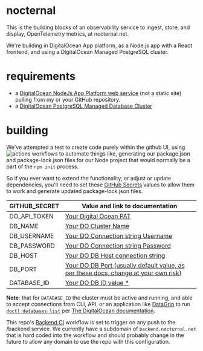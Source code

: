 # nocternal

This is the building blocks of an observability service to ingest, store, and display, OpenTelemetry metrics, at nocternal.net.

We're building in DigitalOcean App platform, as a Node.js app with a React frontend, and using a DigitalOcean Managed PostgreSQL cluster.

# requirements

* a [DigitalOcean NodeJs App Platform web service](https://docs.digitalocean.com/products/app-platform/how-to/create-apps/) (not a static site) pulling from my or your GitHub repository.
* a [DigitalOcean PostgreSQL Managed Database Cluster](https://docs.digitalocean.com/products/databases/postgresql/how-to/create/)

# building

We've attempted a test to create code purely within the github UI, using ![actions workflows](https://github.com/nethrose/nocternal/actions) to automate things like, generating our package.json and package-lock.json files for our Node project that would normally be a part of the `npm init` process.

So if you ever want to extend the functionality, or adjust or update dependencies, you'll need to set these [GitHub Secrets](https://docs.github.com/en/actions/security-guides/encrypted-secrets) values to allow them to work and generate updated package-lock.json files.

GITHUB_SECRET | Value and link to documentation
|--|--|
DO_API_TOKEN | [Your Digital Ocean PAT](https://docs.digitalocean.com/reference/api/create-personal-access-token/)
DB_NAME | [Your DO Cluster Name](https://docs.digitalocean.com/developer-center/onboarding-how-to-use-digitalocean-managed-databases/)
DB_USERNAME | [Your DO Connection string Username](https://docs.digitalocean.com/developer-center/onboarding-how-to-use-digitalocean-managed-databases/)
DB_PASSWORD | [Your DO Connection string Password](https://docs.digitalocean.com/developer-center/onboarding-how-to-use-digitalocean-managed-databases/)
DB_HOST | [Your DO DB Host connection string](https://docs.digitalocean.com/developer-center/onboarding-how-to-use-digitalocean-managed-databases/)
DB_PORT | [Your DO DB Port (usually default value, as per these docs, change at your own risk)](https://docs.digitalocean.com/glossary/port/#mysql-postgresql-redis)
DATABASE_ID | [Your DO DB ID value *](https://docs.digitalocean.com/reference/doctl/reference/databases/connection/)

**Note**: that for `DATABASE_ID` the cluster must be active and running, and able to accept connections from CLI, API, or an application like [DataGrip](https://www.jetbrains.com/datagrip/) to run [`doctl databases list`](https://docs.digitalocean.com/reference/doctl/reference/databases/list/) per [The DigitalOcean documentation](https://docs.digitalocean.com/products/databases/postgresql/how-to/connect/).

This repo's [Backend CI](https://github.com/nethrose/nocternal/blob/main/.github/workflows/backend-ci.yml) workflow is set to trigger on any push to the /backend service. We currently have a subdomain of `backend.nocturnal.net` that is hard coded into the workflow and should probably change in the future to allow any domain to use the repo with this configuration.
